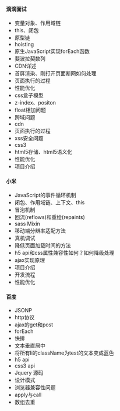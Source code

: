 #### 滴滴面试

* 变量对象、作用域链
* this、闭包
* 原型链
* hoisting
* 原生JavaScript实现forEach函数
* 斐波拉契数列
* CDN详述
* 首屏渲染、刚打开页面断网如何处理
* 页面执行的过程
* 性能优化
* css盒子模型
* z-index、positon
* float相加问题
* 跨域问题
* cdn
* 页面执行的过程
* xss安全问题
* css3
* html5存储、html5语义化
* 性能优化
* 项目介绍

#### 小米
* JavaScript的事件循环机制
* 闭包、作用域链、上下文、this
* 冒泡机制
* 回流(reflows)和重绘(repaints)
* sass Mixin
* 移动端分辨率适配方法
* 真机调试
* 降低页面加载时间的方法
* h5 api和css属性兼容性如何？如何降级处理
* ajax实现原理
* 项目介绍
* 开发流程
* 性能优化

#### 百度

* JSONP
* http协议
* ajax的get和post
* forEach
* 快排
* 文本垂直居中
* 将所有li的className为test的文本变成蓝色
* h5 api
* css3 api
* Jquery 源码
* 设计模式
* 浏览器兼容性问题
* apply与call
* 数组去重
